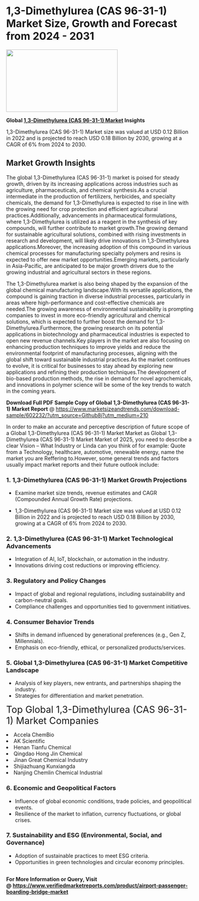 <H1>1,3-Dimethylurea (CAS 96-31-1) Market Size, Growth and Forecast from 2024 - 2031</H1><img class="aligncenter size-medium wp-image-584254" src="https://thirdeyenews.in/wp-content/uploads/2024/09/Global-Market-Research-300x168.jpeg" alt="" width="300" height="168" /><p><strong>Global&nbsp;<a href="https://www.marketsizeandtrends.com/download-sample/602232/?utm_source=Github8j?utm_medium=210">1,3-Dimethylurea (CAS 96-31-1) Market</a> Insights</strong></p><p>1,3-Dimethylurea (CAS 96-31-1) Market size was valued at USD 0.12 Billion in 2022 and is projected to reach USD 0.18 Billion by 2030, growing at a CAGR of 6% from 2024 to 2030.</p><p><h2>Market Growth Insights</h2> <p>The global 1,3-Dimethylurea (CAS 96-31-1) market is poised for steady growth, driven by its increasing applications across industries such as agriculture, pharmaceuticals, and chemical synthesis.As a crucial intermediate in the production of fertilizers, herbicides, and specialty chemicals, the demand for 1,3-Dimethylurea is expected to rise in line with the growing need for crop protection and efficient agricultural practices.Additionally, advancements in pharmaceutical formulations, where 1,3-Dimethylurea is utilized as a reagent in the synthesis of key compounds, will further contribute to market growth.The growing demand for sustainable agricultural solutions, combined with rising investments in research and development, will likely drive innovations in 1,3-Dimethylurea applications.Moreover, the increasing adoption of this compound in various chemical processes for manufacturing specialty polymers and resins is expected to offer new market opportunities.Emerging markets, particularly in Asia-Pacific, are anticipated to be major growth drivers due to the growing industrial and agricultural sectors in these regions.</p> <p>The 1,3-Dimethylurea market is also being shaped by the expansion of the global chemical manufacturing landscape.With its versatile applications, the compound is gaining traction in diverse industrial processes, particularly in areas where high-performance and cost-effective chemicals are needed.The growing awareness of environmental sustainability is prompting companies to invest in more eco-friendly agricultural and chemical solutions, which is expected to further boost the demand for 1,3-Dimethylurea.Furthermore, the growing research on its potential applications in biotechnology and pharmaceutical industries is expected to open new revenue channels.Key players in the market are also focusing on enhancing production techniques to improve yields and reduce the environmental footprint of manufacturing processes, aligning with the global shift toward sustainable industrial practices.As the market continues to evolve, it is critical for businesses to stay ahead by exploring new applications and refining their production techniques.The development of bio-based production methods, the rise in demand for novel agrochemicals, and innovations in polymer science will be some of the key trends to watch in the coming years.<p><span class=""><strong>Download Full PDF Sample Copy of Global 1,3-Dimethylurea (CAS 96-31-1) Market Report</strong> @ <a href="https://www.marketsizeandtrends.com/download-sample/602232/?utm_source=Github8j?utm_medium=210" target="_blank">https://www.marketsizeandtrends.com/download-sample/602232/?utm_source=Github8j?utm_medium=210</a></span></p><p>In order to make an accurate and perceptive description of future scope of a Global&nbsp;1,3-Dimethylurea (CAS 96-31-1) Market Market as Global&nbsp;1,3-Dimethylurea (CAS 96-31-1) Market Market of 2025, you need to describe a clear Vision &ndash; What Industry or Linda can you think of for example: Quote from a Technology, healthcare, automotive, renewable energy, name the market you are Reffering to.However, some general trends and factors usually impact market reports and their future outlook include:</p><h3>1.&nbsp;<strong>1,3-Dimethylurea (CAS 96-31-1) Market Growth Projections</strong></h3><ul><li>Examine market size trends, revenue estimates and CAGR (Compounded Annual Growth Rate) projections.</li><li><p>1,3-Dimethylurea (CAS 96-31-1) Market size was valued at USD 0.12 Billion in 2022 and is projected to reach USD 0.18 Billion by 2030, growing at a CAGR of 6% from 2024 to 2030.</p></li></ul><h3>2.&nbsp;<strong>1,3-Dimethylurea (CAS 96-31-1) Market Technological Advancements</strong></h3><ul><li>Integration of AI, IoT, blockchain, or automation in the industry.</li><li>Innovations driving cost reductions or improving efficiency.</li></ul><h3>3.&nbsp;<strong>Regulatory and Policy Changes</strong></h3><ul><li>Impact of global and regional regulations, including sustainability and carbon-neutral goals.</li><li>Compliance challenges and opportunities tied to government initiatives.</li></ul><h3>4.&nbsp;<strong>Consumer Behavior Trends</strong></h3><ul><li>Shifts in demand influenced by generational preferences (e.g., Gen Z, Millennials).</li><li>Emphasis on eco-friendly, ethical, or personalized products/services.</li></ul><h3>5.&nbsp;<strong>Global 1,3-Dimethylurea (CAS 96-31-1) Market Competitive Landscape</strong></h3><ul><li>Analysis of key players, new entrants, and partnerships shaping the industry.</li><li>Strategies for differentiation and market penetration.</li></ul><p data-pm-slice="1 1 []"><span style="color: inherit; font-family: inherit; font-size: 25px;">Top Global 1,3-Dimethylurea (CAS 96-31-1) Market Companies</span></p><div class="" data-test-id=""><p><li>Accela ChemBio</li><li> AK Scientific</li><li> Henan Tianfu Chemical</li><li> Qingdao Hong Jin Chemical</li><li> Jinan Great Chemical Industry</li><li> Shijiazhuang Kunxiangda</li><li> Nanjing Chemlin Chemical Industrial</li></p></div><h3>6.&nbsp;<strong>Economic and Geopolitical Factors</strong></h3><ul><li>Influence of global economic conditions, trade policies, and geopolitical events.</li><li>Resilience of the market to inflation, currency fluctuations, or global crises.</li></ul><h3>7.&nbsp;<strong>Sustainability and ESG (Environmental, Social, and Governance)</strong></h3><ul><li>Adoption of sustainable practices to meet ESG criteria.</li><li>Opportunities in green technologies and circular economy principles.</li></ul><h2><strong style="font-size: 14px;">For More Information or Query, Visit @&nbsp;</strong><a style="background-color: #ffffff; font-size: 14px;" href="https://www.marketsizeandtrends.com/report/1-3-dimethylurea-cas-96-31-1-market/" target="_blank">https://www.verifiedmarketreports.com/product/airport-passenger-boarding-bridge-market</a></h2>